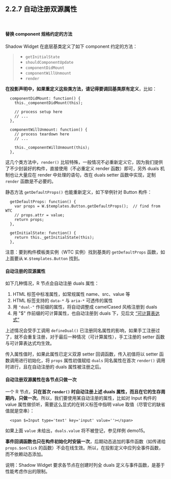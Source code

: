 2.2.7 自动注册双源属性
---------------------

&nbsp;

#### 替换 component 规格约定的方法

Shadow Widget 在底层基类定义了如下 component 约定的方法：
> - `getInitialState`
> - `shouldComponentUpdate`
> - `componentDidMount`
> - `componentWillUnmount`
> - `render`

**在投影声明中，如果重定义这些类方法，请记得要调回基类原有定义**，比如：

```
  componentDidMount: function() {
    this._componentDidMount(this);

    // process setup here
    // ...
  },

  componentWillUnmount: function() {
    // process teardown here
    // ...

    this._componentWillUnmount(this);
  },
```

这几个类方法中，`render()` 比较特殊，一般情况不必重新定义它，因为我们提供了不少封装好的构件，直接使用（不必重定义 render 函数）即可，另外 duals 机制也让大量应在 render 中处理的语句，改在 duals setter 函数中实现，定制 `render` 函数是不必要的。

静态方法 `getDefaultProps()` 也能重新定义，如下举例针对 Button 构件：

```
  getDefaultProps: function() {
    var props = W.$templates.Button.getDefaultProps();  // find from WTC
    // props.attr = value;
    return props;
  },

  getInitialState: function() {
    return this._getInitialState(this);
  },
```

注意：要到构件模板类实例（WTC 实例）找到基类的 `getDefaultProps` 函数，如上面要从 `W.$templates.Button` 找到。

#### 自动注册的双源属性

如下几种情况，R 节点会自动注册 duals 属性：
1. HTML 标签中标准属性，如常规属性 name、src、value 等
2. HTML 标签支持的 `data-*` 与 `aria-*` 可透传的属性
3. 用 `"dual-"` 作前缀的属性，将自动调整成 camelCased 风格注册到 duals
4. 用 "$" 作前缀的可计算属性，也自动注册到 duals 下，见后文 [“可计算表达式”](#2.5.)

上述情况会受手工调用 `defineDual()` 已注册同名属性的影响，如果手工注册过了，就不会重复注册，对于最后一种情况（可计算属性），手工注册的 setter 函数与可计算表达式均生效。

传入属性值时，如果此属性已定义双源 setter 回调函数，传入初值将以 setter 函数调用进行初始化，将 `props` 属性初值赋给 `duals` 同名属性在首次 `render()` 调用时进行，且在自动注册的 duals 属性被注册之后。

#### 自动注册双源属性在各节点只做一次

一个 R 节点，**只在首次 `render()` 时自动注册上述 duals 属性，而且在它的生存周期内，只做一次**。所以，我们要使用某自动注册的属性，比如对 Input 构件的 value 属性做侦听，需要这么显式的在转义标签中指明 value 取值（尽管它的缺省值就是空串）：

```
  <span $=Input type='text' key='input' value=''></span>
```

如果上面 `value` 未给出，`duals.value` 将不被登记，参见样例 demo15。

**事件回调函数也只在构件初始化时安装一次**，后期动态追加的事件函数（如传递给 `props.$onClick` 的函数）不会在线生效。所以，在投影定义中应列全事件函数，而不依赖动态添加。

说明：Shadow Widget 要求各节点在创建时列全 duals 定义与事件函数，是基于性能考虑作出的限制。

&nbsp;
